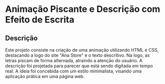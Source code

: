 # Animação Piscante e Descrição com Efeito de Escrita
## Descrição

Este projeto consiste na criação de uma animação utilizando HTML e CSS, destacando a logo do site "Ana Store" e o texto descritivo. Na logo, as letras piscam de forma alternada, atraindo a atenção do usuário. A descrição foi projetada para parecer que está sendo digitada em tempo real. A ideia foi concebida com um estilo minimalista, visando uma aplicação prática em uma página web.

